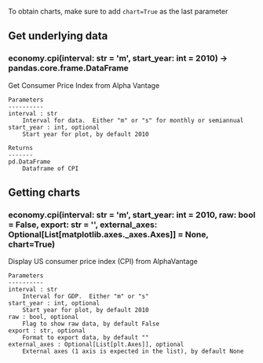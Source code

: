 To obtain charts, make sure to add `chart=True` as the last parameter

## Get underlying data 
### economy.cpi(interval: str = 'm', start_year: int = 2010) -> pandas.core.frame.DataFrame

Get Consumer Price Index from Alpha Vantage

    Parameters
    ----------
    interval : str
        Interval for data.  Either "m" or "s" for monthly or semiannual
    start_year : int, optional
        Start year for plot, by default 2010

    Returns
    -------
    pd.DataFrame
        Dataframe of CPI

## Getting charts 
### economy.cpi(interval: str = 'm', start_year: int = 2010, raw: bool = False, export: str = '', external_axes: Optional[List[matplotlib.axes._axes.Axes]] = None, chart=True)

Display US consumer price index (CPI) from AlphaVantage

    Parameters
    ----------
    interval : str
        Interval for GDP.  Either "m" or "s"
    start_year : int, optional
        Start year for plot, by default 2010
    raw : bool, optional
        Flag to show raw data, by default False
    export : str, optional
        Format to export data, by default ""
    external_axes : Optional[List[plt.Axes]], optional
        External axes (1 axis is expected in the list), by default None
